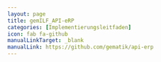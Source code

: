 ```yaml
---
layout: page
title: gemILF_API-eRP
categories: [Implementierungsleitfaden]
icon: fab fa-github
manualLinkTarget: _blank
manualLink: https://github.com/gematik/api-erp
---
```

